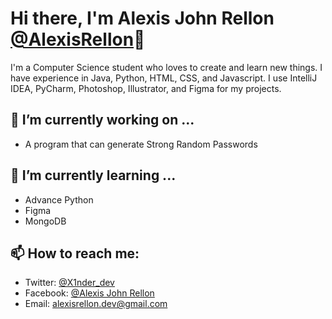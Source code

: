 # Hi there, I'm Alexis John Rellon [@AlexisRellon](https://github.com/AlexisRellon)👋

I'm a Computer Science student who loves to create and learn new things. I have experience in Java, Python, HTML, CSS, and Javascript. I use IntelliJ IDEA, PyCharm, Photoshop, Illustrator, and Figma for my projects.

## 🔭 I’m currently working on ...

- A program that can generate Strong Random Passwords

## 🌱 I’m currently learning ...

- Advance Python
- Figma
- MongoDB

## 📫 How to reach me:

- Twitter: [@X1nder_dev](https://twitter.com/X1nder_dev)
- Facebook: [@Alexis John Rellon](https://www.facebook.com/alexis.john.rellon/)
- Email: alexisrellon.dev@gmail.com
